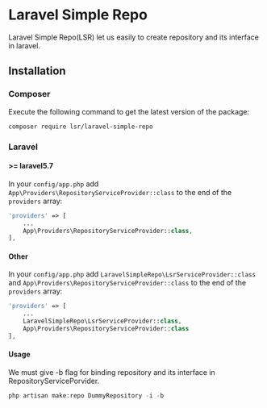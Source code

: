 # Laravel Simple Repo

Laravel Simple Repo(LSR) let us easily to create repository and its interface in laravel.

## Installation

### Composer

Execute the following command to get the latest version of the package:

```terminal
composer require lsr/laravel-simple-repo
```

### Laravel

#### >= laravel5.7

In your `config/app.php` add `App\Providers\RepositoryServiceProvider::class` to the end of the `providers` array:

```php
'providers' => [
    ...
    App\Providers\RepositoryServiceProvider::class,
],
```

#### Other

In your `config/app.php` add `LaravelSimpleRepo\LsrServiceProvider::class` and `App\Providers\RepositoryServiceProvider::class` to the end of the `providers` array:

```php
'providers' => [
    ...
    LaravelSimpleRepo\LsrServiceProvider::class,
    App\Providers\RepositoryServiceProvider::class
],
```

#### Usage
We must give -b flag for binding repository and its interface in RepositoryServicePorvider.

```php
php artisan make:repo DummyRepository -i -b
```

